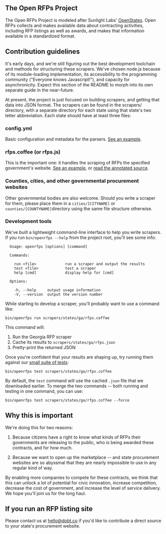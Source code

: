 ## The Open RFPs Project

The Open RFPs Project is modeled after Sunlight Labs' [OpenStates](https://github.com/sunlightlabs/openstates/tree/master/openstates). Open RFPs collects and makes available data about contracting activities, including RFP listings as well as awards, and makes that information available in a standardized format.

## Contribution guidelines
It's early days, and we're still figuring out the best development toolchain and methods for structuring these scrapers. We've chosen node.js because of its module-loading implementation, its accessibility to the programming community ("Everyone knows Javascript!"), and capacity for asynchronicity. Expect this section of the README to morph into its own separate guide in the near-future.

At present, the project is just focused on building scrapers, and getting that data into JSON format. The scrapers can be found in the scrapers/ directory, with a separate directory for each state using that state's two letter abbreviation. Each state should have at least three files:

### config.yml
Basic configuration and metadata for the parsers. [See an example](https://github.com/dobtco/openrfps/blob/master/scrapers/states/ga/config.yml).

### rfps.coffee (or rfps.js)
This is the important one: it handles the scraping of RFPs the specified government's website. [See an example](https://github.com/dobtco/openrfps/blob/master/scrapers/states/ga/rfps.coffee), or [read the annotated source](http://dobtco.github.io/openrfps/docs/rfps.html).

### Counties, cities, and other governmental procurement websites
Other governmental bodies are also welcome. Should you write a scraper for them, please place them in a `cities/[CITYNAME]` or `counties/[COUNTYNAME]`directory using the same file structure otherwise.

### Development tools
We've built a lightweight command-line interface to help you write scrapers. If you run `bin/openrfps --help` from the project root, you'll see some info:

```
  Usage: openrfps [options] [command]

  Commands:

    run <file>             run a scraper and output the results
    test <file>            test a scraper
    help [cmd]             display help for [cmd]

  Options:

    -h, --help     output usage information
    -V, --version  output the version number
```

While starting to develop a scraper, you'll probably want to use a command like:

```
bin/openrfps run scrapers/states/ga/rfps.coffee
```

This command will:

1. Run the Georgia RFP scraper
2. Cache its results to `scrapers/states/ga/rfps.json`
3. Pretty-print the returned JSON

Once you're confident that your results are shaping up, try running them against our [small suite of tests](https://github.com/dobtco/openrfps/blob/master/bin/openrfps-test):

```
bin/openrfps test scrapers/states/ga/rfps.coffee
```

By default, the `test` command will use the cached `.json` file that we downloaded earlier. To merge the two commands -- both running and testing in one command, you can use:

```
bin/openrfps test scrapers/states/ga/rfps.coffee --force
```

## Why this is important
We're doing this for two reasons:

1. Because citizens have a right to know what kinds of RFPs their governments are releasing to the public, who is being awarded these contracts, and for how much.

2. Because we want to open up the marketplace -- and state procurement websites are so abyssmal that they are nearly impossible to use in any regular kind of way.

By enabling more companies to compete for these contracts, we think that this can unlock a lot of potential for civic innovation, increase competition,  decrease the cost of government, and increase the level of service delivery. We hope you'll join us for the long haul.

## If you run an RFP listing site
Please contact us at hello@dobt.co if you'd like to contribute a direct source to your state's procurement website.
